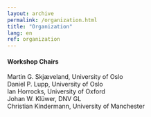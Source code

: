 ```yaml
---
layout: archive
permalink: /organization.html
title: "Organization"
lang: en
ref: organization
---
```

#### Workshop Chairs
Martin G. Skjæveland, University of Oslo<br>
Daniel P. Lupp, University of Oslo<br>
Ian Horrocks, University of Oxford<br>
Johan W. Klüwer, DNV GL<br>
Christian Kindermann, University of Manchester


